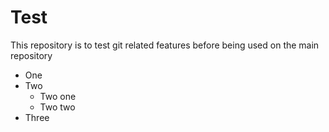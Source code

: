 # Test
This repository is to test git related features before being used on the main repository

- One
- Two
  - Two one
  - Two two
- Three

